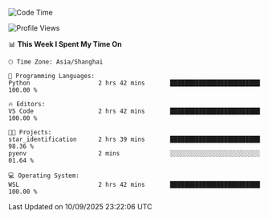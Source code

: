 <!--START_SECTION:waka-->
![Code Time](http://img.shields.io/badge/Code%20Time-3%2C100%20hrs%2022%20mins-blue)

![Profile Views](http://img.shields.io/badge/Profile%20Views-32-blue)

📊 **This Week I Spent My Time On** 

```text
🕑︎ Time Zone: Asia/Shanghai

💬 Programming Languages: 
Python                   2 hrs 42 mins       █████████████████████████   100.00 % 

🔥 Editors: 
VS Code                  2 hrs 42 mins       █████████████████████████   100.00 % 

🐱‍💻 Projects: 
star_identification      2 hrs 39 mins       █████████████████████████   98.36 % 
pyenv                    2 mins              ░░░░░░░░░░░░░░░░░░░░░░░░░   01.64 % 

💻 Operating System: 
WSL                      2 hrs 42 mins       █████████████████████████   100.00 % 
```


 Last Updated on 10/09/2025 23:22:06 UTC
<!--END_SECTION:waka-->